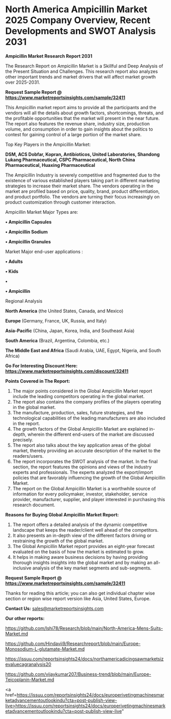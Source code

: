 # North America Ampicillin Market 2025 Company Overview, Recent Developments and SWOT Analysis 2031

<strong>Ampicillin Market Research Report 2031</strong>

The Research Report on Ampicillin Market is a Skillful and Deep Analysis of the Present Situation and Challenges. This research report also analyzes other important trends and market drivers that will affect market growth over 2025-2031.

<strong>Request Sample Report @ <a href=https://www.marketreportsinsights.com/sample/32411>https://www.marketreportsinsights.com/sample/32411</a></strong>

This Ampicillin market report aims to provide all the participants and the vendors will all the details about growth factors, shortcomings, threats, and the profitable opportunities that the market will present in the near future. The report also features the revenue share, industry size, production volume, and consumption in order to gain insights about the politics to contest for gaining control of a large portion of the market share.

Top Key Players in the Ampicillin Market:

<strong>DSM, ACS Dobfar, Kopran, Antibioticos, United Laboratories, Shandong Lukang Pharmaceutical, CSPC Pharmaceutical, North China Pharmaceutical, Huaxing Pharmaceutical</strong>

The Ampicillin Industry is severely competitive and fragmented due to the existence of various established players taking part in different marketing strategies to increase their market share. The vendors operating in the market are profiled based on price, quality, brand, product differentiation, and product portfolio. The vendors are turning their focus increasingly on product customization through customer interaction.

Ampicillin Market Major Types are:

<strong>•  Ampicillin Capsules

•  Ampicillin Sodium

•  Ampicillin Granules</strong>

Market Major end-user applications :

<strong>•  Adults

•  Kids

•  

•  Ampicillin</strong>

Regional Analysis

</u><strong><b>North America</b></strong> (the United States, Canada, and Mexico)

<strong><b>Europe </b></strong>(Germany, France, UK, Russia, and Italy)

<strong><b>Asia-Pacific</b></strong> (China, Japan, Korea, India, and Southeast Asia)

<strong><b>South America</b></strong> (Brazil, Argentina, Colombia, etc.)

<strong><b>The Middle East and Africa</b></strong> (Saudi Arabia, UAE, Egypt, Nigeria, and South Africa)

<strong>Go For Interesting Discount Here: <a href=https://www.marketreportsinsights.com/discount/32411>https://www.marketreportsinsights.com/discount/32411</a></strong>

<strong>Points Covered in The Report:</strong>
<ol>
  <li>The major points considered in the Global Ampicillin Market report include the leading competitors operating in the global market.</li>
  <li>The report also contains the company profiles of the players operating in the global market.</li>
  <li>The manufacture, production, sales, future strategies, and the technological capabilities of the leading manufacturers are also included in the report.</li>
  <li>The growth factors of the Global Ampicillin Market are explained in-depth, wherein the different end-users of the market are discussed precisely.</li>
  <li>The report also talks about the key application areas of the global market, thereby providing an accurate description of the market to the readers/users.</li>
  <li>The report incorporates the SWOT analysis of the market. In the final section, the report features the opinions and views of the industry experts and professionals. The experts analyzed the export/import policies that are favorably influencing the growth of the Global Ampicillin Market.</li>
  <li>The report on the Global Ampicillin Market is a worthwhile source of information for every policymaker, investor, stakeholder, service provider, manufacturer, supplier, and player interested in purchasing this research document.</li>
</ol>
<strong>Reasons for Buying Global Ampicillin Market Report:</strong>

<ol>
  <li>The report offers a detailed analysis of the dynamic competitive landscape that keeps the reader/client well ahead of the competitors.</li>
  <li>It also presents an in-depth view of the different factors driving or restraining the growth of the global market.</li>
  <li>The Global Ampicillin Market report provides an eight-year forecast evaluated on the basis of how the market is estimated to grow.</li>
  <li>It helps in making aware business decisions by having providing thorough insights insights into the global market and by making an all-inclusive analysis of the key market segments and sub-segments.</li>
</ol>
<strong>Request Sample Report @ <a href=https://www.marketreportsinsights.com/sample/32411>https://www.marketreportsinsights.com/sample/32411</a></strong>


Thanks for reading this article; you can also get individual chapter wise section or region wise report version like Asia, United States, Europe.

<strong>Contact Us:</strong>
sales@marketreportsinsights.com

<strong>Our other reports:</strong>

<a href=https://github.com/Ishi78/Research/blob/main/North-America-Mens-Suits-Market.md>https://github.com/Ishi78/Research/blob/main/North-America-Mens-Suits-Market.md</a>

<a href=https://github.com/Hindavii9/Researchreport/blob/main/Europe-Monosodium-L-glutamate-Market.md>https://github.com/Hindavii9/Researchreport/blob/main/Europe-Monosodium-L-glutamate-Market.md</a>

<a href=https://issuu.com/reportsinsights24/docs/northamericadicingsawmarketsizevaluecagranalysis20>https://issuu.com/reportsinsights24/docs/northamericadicingsawmarketsizevaluecagranalysis20</a>

<a href=https://github.com/vijaykumar207/Business-trend/blob/main/Europe-Teicoplanin-Market.md>https://github.com/vijaykumar207/Business-trend/blob/main/Europe-Teicoplanin-Market.md</a>

<a href=https://issuu.com/reportsinsights24/docs/europerivetingmachinesmarketadvancementoutlookindu?cta=post-publish-view-live>https://issuu.com/reportsinsights24/docs/europerivetingmachinesmarketadvancementoutlookindu?cta=post-publish-view-live</a>"
